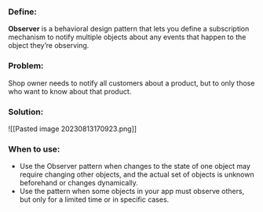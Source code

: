 ### Define:
**Observer** is a behavioral design pattern that lets you define a subscription mechanism to notify multiple objects about any events that happen to the object they’re observing.
### Problem:
Shop owner needs to notify all customers about a product, but to only those who want to know about that product.

### Solution:
![[Pasted image 20230813170923.png]]

### When to use:
- Use the Observer pattern when changes to the state of one object may require changing other objects, and the actual set of objects is unknown beforehand or changes dynamically.
- Use the pattern when some objects in your app must observe others, but only for a limited time or in specific cases.